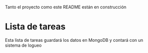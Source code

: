 Tanto el proyecto como este README están en construcción

# Lista de tareas

Esta lista de tareas guardará los datos en MongoDB y contará con un sistema de logueo
